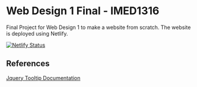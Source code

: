 # Web Design 1 Final - IMED1316
Final Project for Web Design 1 to make a website from scratch. The website is deployed using Netlify.

[![Netlify Status](https://api.netlify.com/api/v1/badges/d3537e5f-f41b-4778-bc0d-578b5a8fd428/deploy-status)](https://app.netlify.com/sites/dabblertoolkit/deploys)

## References
[Jquery Tooltip Documentation](https://jqueryui.com/tooltip/)